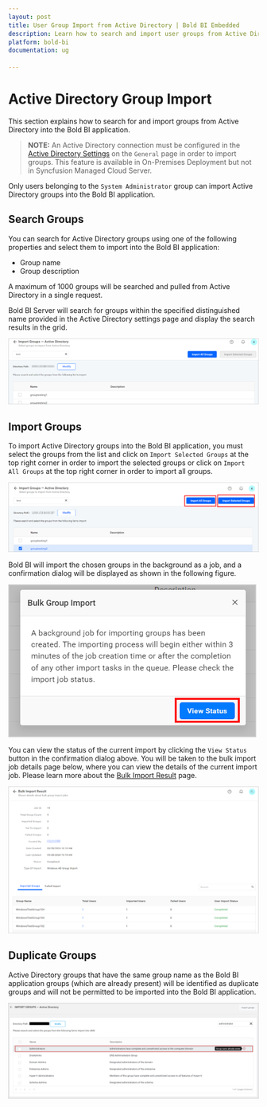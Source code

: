 ```yaml
---
layout: post
title: User Group Import from Active Directory | Bold BI Embedded
description: Learn how to search and import user groups from Active Directory into Bold BI Embedded. Only System Administrators can import AD groups.
platform: bold-bi
documentation: ug

---
```


# Active Directory Group Import

This section explains how to search for and import groups from Active Directory into the Bold BI application.

> **NOTE:**  An Active Directory connection must be configured in the [Active Directory Settings](/site-administration/user-directory-settings/active-directory/) on the `General` page in order to import groups. This feature is available in On-Premises Deployment but not in Syncfusion Managed Cloud Server.

Only users belonging to the `System Administrator` group can import Active Directory groups into the Bold BI application.

## Search Groups

You can search for Active Directory groups using one of the following properties and select them to import into the Bold BI application:

* Group name
* Group description

A maximum of 1000 groups will be searched and pulled from Active Directory in a single request. 

Bold BI Server will search for groups within the specified distinguished name provided in the Active Directory settings page and display the search results in the grid.

![Import groups from Active Directory Server](/static/assets/managing-resources/manage-groups/images/active-directory-group-search.png)  

## Import Groups

To import Active Directory groups into the Bold BI application, you must select the groups from the list and click on `Import Selected Groups` at the top right corner in order to import the selected groups or click on `Import All Groups` at the top right corner in order to import all groups.

![Import Groups from Active Directory](/static/assets/managing-resources/manage-groups/images/active-directory-group-import-page.png)

Bold BI will import the chosen groups in the background as a job, and a confirmation dialog will be displayed as shown in the following figure.

![Confirmation dialog after import groups started](/static/assets/managing-resources/manage-groups/images/group-import-confirmation-dialog.png#width=70%)

You can view the status of the current import by clicking the `View Status` button in the confirmation dialog above. You will be taken to the bulk import job details page below, where you can view the details of the current import job. Please learn more about the [Bulk Import Result](/managing-resources/manage-groups/bulk-import-result/) page.

![Bulk user import job details page](/static/assets/managing-resources/manage-groups/images/group-import-result-active-directory.png#width=70%)

## Duplicate Groups

Active Directory groups that have the same group name as the Bold BI application groups (which are already present) will be identified as duplicate groups and will not be permitted to be imported into the Bold BI application.

![Duplicated Active Directory Groups](/static/assets/managing-resources/manage-groups/images/Active-Directory-Duplicate-group.png)
